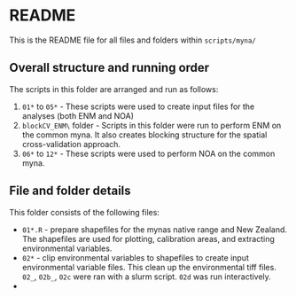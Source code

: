 # README
This is the README file for all files and folders within `scripts/myna/`

## Overall structure and running order
The scripts in this folder are arranged and run as follows:
1. `01*` to `05*` - These scripts were used to create input files for the analyses (both ENM and NOA)
2. `blockCV_ENM\` folder - Scripts in this folder were run to perform ENM on the common myna. It also creates blocking structure for the spatial cross-validation approach.
3. `06*` to `12*` - These scripts were used to perform NOA on the common myna. 

## File and folder details
This folder consists of the following files:
* `01*.R` - prepare shapefiles for the mynas native range and New Zealand. The shapefiles are used for plotting, calibration areas, and extracting environmental variables. 
* `02*` - clip environmental variables to shapefiles to create input environmental variable files. This clean up the environmental tiff files. `02_`, `02b_`, `02c` were ran with a slurm script. `02d` was run interactively.
* 

